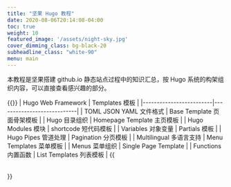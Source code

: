 ```yaml
---
title: "坚果 Hugo 教程"
date: 2020-08-06T20:14:08-04:00
toc: true
weight: 10
featured_image: '/assets/night-sky.jpg'
cover_dimming_class: bg-black-20
subheadline_class: "white-90"
menu: main
---
```

本教程是坚果搭建 github.io 静态站点过程中的知识汇总，按 Hugo 系统的构架组织内容，可以直接查看感兴趣的部分。

{{<table>}}
|    Hugo Web Framework   |       Templates 模板       |
|-------------------------|----------------------------|
| TOML JSON YAML 文件格式 | Base Template 页面骨架模板 |
| Hugo 目录组织           | Homepage Template 主页模板 |
| Hugo Modules 模块       | shortcode 短代码模板       |
| Variables 对象变量      | Partials 模板              |
| Hugo Pipes 管道处理     | Pagination 分页模板        |
| Multilingual 多语言支持 | Menu Templates 菜单模板    |
| Menus 菜单组织          | Single Page Template       |
| Functions 内置函数      | List Templates 列表模板    |
{{</table>}}

<!-- 
I - one
V - five
X - ten
L - fifty
C - one hundred
D - five hundred
M - one thousand
V   5,000
X   10,000
L   50,000
C   100,000
D   500,000
M   1,000,000 one million

II for two
III for three
IV for four
VI for six
IX for night
XI for eleven
XC for ninety
CX for one hundred and ten

Rule: Big numb minus smaller number one the left, or big number plus smaller number on the right.   
 -->